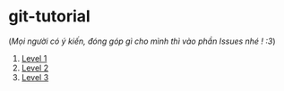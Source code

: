 # git-tutorial
(*Mọi người có ý kiến, đóng góp gì cho mình thì vào phần Issues nhé ! :3*)

1.  [Level 1](https://github.com/Avocado0595/git-tutorial/blob/main/lecture01/lecture01.md)
2.  [Level 2](https://github.com/Avocado0595/git-tutorial/blob/main/lecture02/lecture02.md)
3.  [Level 3](https://github.com/Avocado0595/git-tutorial/blob/main/lecture03/lecture03.md)
